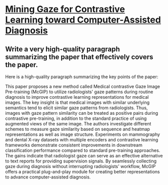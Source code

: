 # [Mining Gaze for Contrastive Learning toward Computer-Assisted Diagnosis](https://arxiv.org/abs/2312.06069)

## Write a very high-quality paragraph summarizing the paper that effectively covers the paper.

 Here is a high-quality paragraph summarizing the key points of the paper:

This paper proposes a new method called Medical contrastive Gaze Image Pre-training (McGIP) to utilize radiologists' gaze patterns during routine diagnosis to improve contrastive learning representations for medical images. The key insight is that medical images with similar underlying semantics tend to elicit similar gaze patterns from radiologists. Thus, images with gaze pattern similarity can be treated as positive pairs during contrastive pre-training, in addition to the standard practice of using augmented views of the same image. The authors investigate different schemes to measure gaze similarity based on sequence and heatmap representations as well as image structure. Experiments on mammography and dental X-ray datasets with multiple encoders and contrastive learning frameworks demonstrate consistent improvements in downstream classification performance compared to standard pre-training approaches. The gains indicate that radiologist gaze can serve as an effective alternative to text reports for providing supervision signals. By seamlessly collecting gaze during diagnosis without interrupting radiologists' workflow, McGIP offers a practical plug-and-play module for creating better representations to advance computer-assisted diagnosis.
